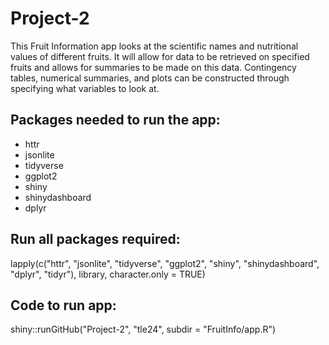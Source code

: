 # Project-2

This Fruit Information app looks at the scientific names and nutritional values of different fruits. It will allow for data to be retrieved on specified fruits and allows for summaries to be made on this data. Contingency tables, numerical summaries, and plots can be constructed through specifying what variables to look at. 

## Packages needed to run the app:
- httr
- jsonlite
- tidyverse
- ggplot2
- shiny
- shinydashboard
- dplyr

## Run all packages required:

lapply(c("httr", "jsonlite", "tidyverse", "ggplot2", "shiny", "shinydashboard", "dplyr", "tidyr"), library, character.only = TRUE)

## Code to run app:

shiny::runGitHub("Project-2", "tle24", subdir = "FruitInfo/app.R")